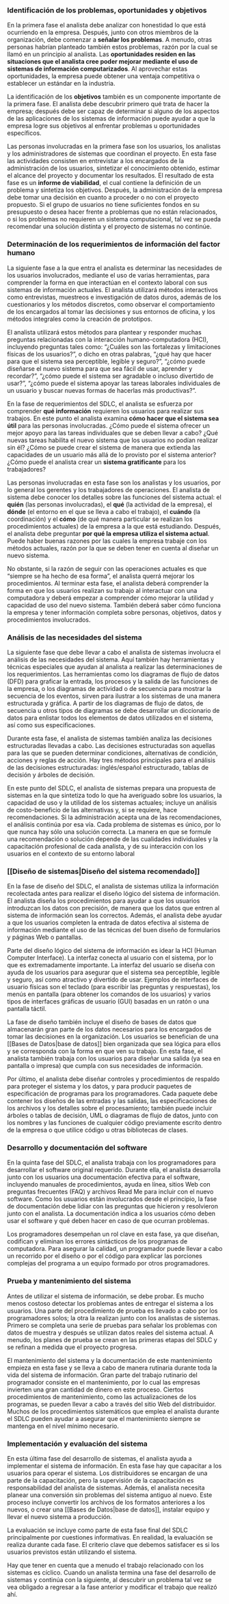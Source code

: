 ### Identificación de los problemas, oportunidades y objetivos
En la primera fase el analista debe analizar con honestidad lo que está ocurriendo en la empresa. Después, junto con otros miembros de la organización, debe comenzar a **señalar los problemas**. A menudo, otras personas habrían planteado también estos problemas, razón por la cual se llamó en un principio al analista. Las **oportunidades residen en las situaciones que el analista cree poder mejorar mediante el uso de sistemas de información computarizados**. Al aprovechar estas oportunidades, la empresa puede obtener una ventaja competitiva o establecer un estándar en la industria.

La identificación de los **objetivos** también es un componente importante de la primera fase. El analista debe descubrir primero qué trata de hacer la empresa; después debe ser capaz de determinar si alguno de los aspectos de las aplicaciones de los sistemas de información puede ayudar a que la empresa logre sus objetivos al enfrentar problemas u oportunidades específicos.

Las personas involucradas en la primera fase son los usuarios, los analistas y los administradores de sistemas que coordinan el proyecto. En esta fase las actividades consisten en entrevistar a los encargados de la administración de los usuarios, sintetizar el conocimiento obtenido, estimar el alcance del proyecto y documentar los resultados. El resultado de esta fase es un **informe de viabilidad**, el cual contiene la definición de un problema y sintetiza los objetivos. Después, la administración de la empresa debe tomar una decisión en cuanto a proceder o no con el proyecto propuesto. Si el grupo de usuarios no tiene suficientes fondos en su presupuesto o desea hacer frente a problemas que no están relacionados, o si los problemas no requieren un sistema computacional, tal vez se pueda recomendar una solución distinta y el proyecto de sistemas no continúe.

### Determinación de los requerimientos de información del factor humano
La siguiente fase a la que entra el analista es determinar las necesidades de los usuarios involucrados, mediante el uso de varias herramientas, para comprender la forma en que interactúan en el contexto laboral con sus sistemas de información actuales. El analista utilizará métodos interactivos como entrevistas, muestreos e investigación de datos duros, además de los cuestionarios y los métodos discretos, como observar el comportamiento de los encargados al tomar las decisiones y sus entornos de oficina, y los métodos integrales como la creación de prototipos.

El analista utilizará estos métodos para plantear y responder muchas preguntas relacionadas con la interacción humano-computadora (HCI), incluyendo preguntas tales como: “¿Cuáles son las fortalezas y limitaciones físicas de los usuarios?”, o dicho en otras palabras, “¿qué hay que hacer para que el sistema sea perceptible, legible y seguro?”, “¿cómo puede diseñarse el nuevo sistema para que sea fácil de usar, aprender y recordar?”, “¿cómo puede el sistema ser agradable o incluso divertido de usar?”, “¿cómo puede el sistema apoyar las tareas laborales individuales de un usuario y buscar nuevas formas de hacerlas más productivas?”.

En la fase de requerimientos del SDLC, el analista se esfuerza por comprender **qué información** requieren los usuarios para realizar sus trabajos. En este punto el analista examina **cómo hacer que el sistema sea útil** para las personas involucradas. ¿Cómo puede el sistema ofrecer un mejor apoyo para las tareas individuales que se deben llevar a cabo? ¿Qué nuevas tareas habilita el nuevo sistema que los usuarios no podían realizar sin él? ¿Cómo se puede crear el sistema de manera que extienda las capacidades de un usuario más allá de lo provisto por el sistema anterior? ¿Cómo puede el analista crear un **sistema gratificante** para los trabajadores?

Las personas involucradas en esta fase son los analistas y los usuarios, por lo general los gerentes y los trabajadores de operaciones. El analista de sistema debe conocer los detalles sobre las funciones del sistema actual: el **quién** (las personas involucradas), el **qué** (la actividad de la empresa), el **dónde** (el entorno en el que se lleva a cabo el trabajo), el **cuándo** (la coordinación) y el **cómo** (de qué manera particular se realizan los procedimientos actuales) de la empresa a la que está estudiando. Después, el analista debe preguntar **por qué la empresa utiliza el sistema actual**. Puede haber buenas razones por las cuales la empresa trabaje con los métodos actuales, razón por la que se deben tener en cuenta al diseñar un nuevo sistema.

No obstante, si la razón de seguir con las operaciones actuales es que “siempre se ha hecho de esa forma”, el analista querrá mejorar los procedimientos. Al terminar esta fase, el analista deberá comprender la forma en que los usuarios realizan su trabajo al interactuar con una computadora y deberá empezar a comprender cómo mejorar la utilidad y capacidad de uso del nuevo sistema. También deberá saber cómo funciona la empresa y tener información completa sobre personas, objetivos, datos y procedimientos involucrados.

### Análisis de las necesidades del sistema
La siguiente fase que debe llevar a cabo el analista de sistemas involucra el análisis de las necesidades del sistema. Aquí también hay herramientas y técnicas especiales que ayudan al analista a realizar las determinaciones de los requerimientos. Las herramientas como los diagramas de flujo de datos (DFD) para graficar la entrada, los procesos y la salida de las funciones de la empresa, o los diagramas de actividad o de secuencia para mostrar la secuencia de los eventos, sirven para ilustrar a los sistemas de una manera estructurada y gráfica. A partir de los diagramas de flujo de datos, de secuencia u otros tipos de diagramas se debe desarrollar un diccionario de datos para enlistar todos los elementos de datos utilizados en el sistema, así como sus especificaciones.

Durante esta fase, el analista de sistemas también analiza las decisiones estructuradas llevadas a cabo. Las decisiones estructuradas son aquellas para las que se pueden determinar condiciones, alternativas de condición, acciones y reglas de acción. Hay tres métodos principales para el análisis de las decisiones estructuradas: inglés/español estructurado, tablas de decisión y árboles de decisión.

En este punto del SDLC, el analista de sistemas prepara una propuesta de sistemas en la que sintetiza todo lo que ha averiguado sobre los usuarios, la capacidad de uso y la utilidad de los sistemas actuales; incluye un análisis de costo-beneficio de las alternativas y, si se requiere, hace recomendaciones. Si la administración acepta una de las recomendaciones, el análisis continúa por esa vía. Cada problema de sistemas es único, por lo que nunca hay sólo una solución correcta. La manera en que se formule una recomendación o solución depende de las cualidades individuales y la capacitación profesional de cada analista, y de su interacción con los usuarios en el contexto de su entorno laboral

### [[Diseño de sistemas|Diseño del sistema recomendado]]
En la fase de diseño del SDLC, el analista de sistemas utiliza la información recolectada antes para realizar el diseño lógico del sistema de información. El analista diseña los procedimientos para ayudar a que los usuarios introduzcan los datos con precisión, de manera que los datos que entren al sistema de información sean los correctos. Además, el analista debe ayudar a que los usuarios completen la entrada de datos efectiva al sistema de información mediante el uso de las técnicas del buen diseño de formularios y páginas Web o pantallas.

Parte del diseño lógico del sistema de información es idear la HCI (Human Computer Interface). La interfaz conecta al usuario con el sistema, por lo que es extremadamente importante. La interfaz del usuario se diseña con ayuda de los usuarios para asegurar que el sistema sea perceptible, legible y seguro, así como atractivo y divertido de usar. Ejemplos de interfaces de usuario físicas son el teclado (para escribir las preguntas y respuestas), los menús en pantalla (para obtener los comandos de los usuarios) y varios tipos de interfaces gráficas de usuario (GUI) basadas en un ratón o una pantalla táctil.

La fase de diseño también incluye el diseño de bases de datos que almacenarán gran parte de los datos necesarios para los encargados de tomar las decisiones en la organización. Los usuarios se benefician de una [[Bases de Datos|base de datos]] bien organizada que sea lógica para ellos y se corresponda con la forma en que ven su trabajo. En esta fase, el analista también trabaja con los usuarios para diseñar una salida (ya sea en pantalla o impresa) que cumpla con sus necesidades de información.

Por último, el analista debe diseñar controles y procedimientos de respaldo para proteger el sistema y los datos, y para producir paquetes de especificación de programas para los programadores. Cada paquete debe contener los diseños de las entradas y las salidas, las especificaciones de los archivos y los detalles sobre el procesamiento; también puede incluir árboles o tablas de decisión, UML o diagramas de flujo de datos, junto con los nombres y las funciones de cualquier código previamente escrito dentro de la empresa o que utilice código u otras bibliotecas de clases.

### Desarrollo y documentación del software
En la quinta fase del SDLC, el analista trabaja con los programadores para desarrollar el software original requerido. Durante ella, el analista desarrolla junto con los usuarios una documentación efectiva para el software, incluyendo manuales de procedimientos, ayuda en línea, sitios Web con preguntas frecuentes (FAQ) y archivos Read Me para incluir con el nuevo software. Como los usuarios están involucrados desde el principio, la fase de documentación debe lidiar con las preguntas que hicieron y resolvieron junto con el analista. La documentación indica a los usuarios cómo deben usar el software y qué deben hacer en caso de que ocurran problemas.

Los programadores desempeñan un rol clave en esta fase, ya que diseñan, codifican y eliminan los errores sintácticos de los programas de computadora. Para asegurar la calidad, un programador puede llevar a cabo un recorrido por el diseño o por el código para explicar las porciones complejas del programa a un equipo formado por otros programadores.

### Prueba y mantenimiento del sistema
Antes de utilizar el sistema de información, se debe probar. Es mucho menos costoso detectar los problemas antes de entregar el sistema a los usuarios. Una parte del procedimiento de prueba es llevado a cabo por los programadores solos; la otra la realizan junto con los analistas de sistemas. Primero se completa una serie de pruebas para señalar los problemas con datos de muestra y después se utilizan datos reales del sistema actual. A menudo, los planes de prueba se crean en las primeras etapas del SDLC y se refinan a medida que el proyecto progresa.

El mantenimiento del sistema y la documentación de este mantenimiento empieza en esta fase y se lleva a cabo de manera rutinaria durante toda la vida del sistema de información. Gran parte del trabajo rutinario del programador consiste en el mantenimiento, por lo cual las empresas invierten una gran cantidad de dinero en este proceso. Ciertos procedimientos de mantenimiento, como las actualizaciones de los programas, se pueden llevar a cabo a través del sitio Web del distribuidor. Muchos de los procedimientos sistemáticos que emplea el analista durante el SDLC pueden ayudar a asegurar que el mantenimiento siempre se mantenga en el nivel mínimo necesario.

### Implementación y evaluación del sistema
En esta última fase del desarrollo de sistemas, el analista ayuda a implementar el sistema de información. En esta fase hay que capacitar a los usuarios para operar el sistema. Los distribuidores se encargan de una parte de la capacitación, pero la supervisión de la capacitación es responsabilidad del analista de sistemas. Además, el analista necesita planear una conversión sin problemas del sistema antiguo al nuevo. Este proceso incluye convertir los archivos de los formatos anteriores a los nuevos, o crear una [[Bases de Datos|base de datos]], instalar equipo y llevar el nuevo sistema a producción.

La evaluación se incluye como parte de esta fase final del SDLC principalmente por cuestiones informativas. En realidad, la evaluación se realiza durante cada fase. El criterio clave que debemos satisfacer es si los usuarios previstos están utilizando el sistema.

Hay que tener en cuenta que a menudo el trabajo relacionado con los sistemas es cíclico. Cuando un analista termina una fase del desarrollo de sistemas y continúa con la siguiente, al descubrir un problema tal vez se vea obligado a regresar a la fase anterior y modificar el trabajo que realizó ahí.